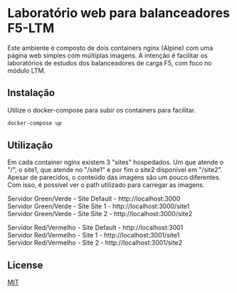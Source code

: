 # Laboratório web para balanceadores F5-LTM

Este ambiente é composto de dois containers nginx (Alpine) com uma página web simples com múltiplas imagens. A intenção é facilitar os laboratórios de estudos dos balanceadores de carga F5, com foco no módulo LTM.

## Instalação

Utilize o docker-compose para subir os containers para facilitar.

```bash
docker-compose up 
```

## Utilização

Em cada container nginx existem 3 "sites" hospedados. Um que atende o "/", o site1, que atende no "/site1" e por fim o site2 disponível em "/site2". Apesar de parecidos, o conteúdo das imagens são um pouco diferentes. Com isso, é possível ver o path utilizado para carregar as imagens.

Servidor Green/Verde - Site Default - http://localhost:3000  
Servidor Green/Verde - Site Site 1 - http://localhost:3000/site1  
Servidor Green/Verde - Site Site 2 - http://localhost:3000/site2  
  
Servidor Red/Vermelho - Site Default - http://localhost:3001  
Servidor Red/Vermelho - Site 1 - http://localhost:3001/site1  
Servidor Red/Vermelho - Site 2 - http://localhost:3001/site2  


## License

[MIT](https://choosealicense.com/licenses/mit/)